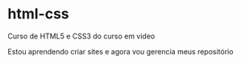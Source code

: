 # html-css
 Curso de HTML5 e CSS3 do curso em video 

 Estou aprendendo criar sites e agora vou gerencia meus repositório